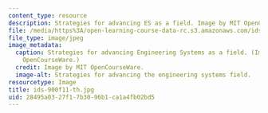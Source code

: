 ```yaml
---
content_type: resource
description: Strategies for advancing ES as a field. Image by MIT OpenCourseWare.
file: /media/https%3A/open-learning-course-data-rc.s3.amazonaws.com/ids-900-doctoral-seminar-in-engineering-systems-fall-2011/28495a0327f17b3096b1ca1a4fb02bd5_ids-900f11-th.jpg
file_type: image/jpeg
image_metadata:
  caption: Strategies for advancing Engineering Systems as a field. (Image by MIT
    OpenCourseWare.)
  credit: Image by MIT OpenCourseWare.
  image-alt: Strategies for advancing the engineering systems field.
resourcetype: Image
title: ids-900f11-th.jpg
uid: 28495a03-27f1-7b30-96b1-ca1a4fb02bd5
---
```

